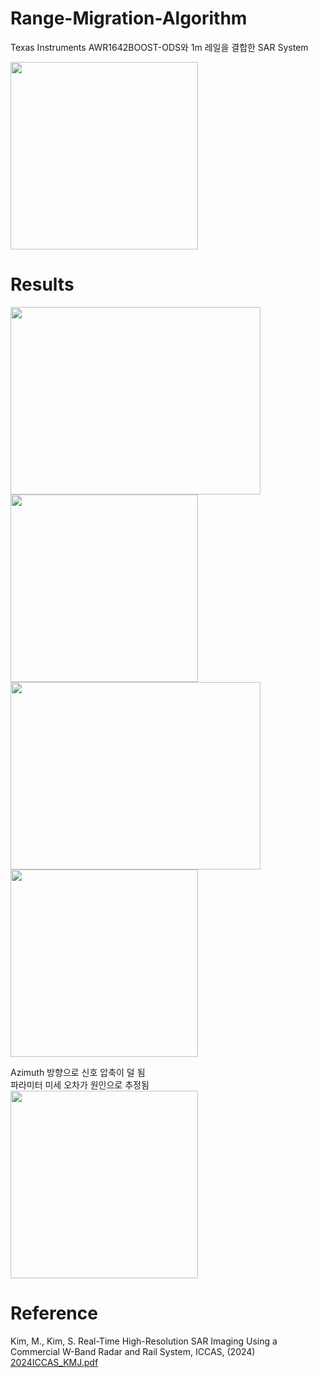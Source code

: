 # Range-Migration-Algorithm

Texas Instruments AWR1642BOOST-ODS와 1m 레일을 결합한 SAR System

<img src="https://github.com/user-attachments/assets/bac3fd05-2d09-4c94-bda7-11d0bf0fdb0b" width="300"/>

# Results
<img src="https://github.com/user-attachments/assets/00ff80af-e8f8-4238-8f94-946bd570df29" height="300" width="400"/>
<img src="https://github.com/user-attachments/assets/c0f9e099-0fa3-4295-8d0b-1b9e81cdcb0f" height="300"/>


<img src="https://github.com/user-attachments/assets/2a3d2eb4-30e5-44f2-852e-7869bf7ebad0" height="300" width="400"/>
<img src="https://github.com/user-attachments/assets/46968dce-f4cc-4a72-917e-fc038001e5d2" height="300"/>

Azimuth 방향으로 신호 압축이 덜 됨  
파라미터 미세 오차가 원인으로 추정됨  
<img src="https://github.com/user-attachments/assets/a7a39f4a-f1a4-4024-94b4-581d4047395c" width="300"/>

# Reference
Kim, M., Kim, S. Real-Time High-Resolution SAR Imaging Using a Commercial W-Band Radar and Rail System, ICCAS, (2024)  
[2024ICCAS_KMJ.pdf](https://github.com/user-attachments/files/17776195/2024ICCAS_KMJ.pdf)
